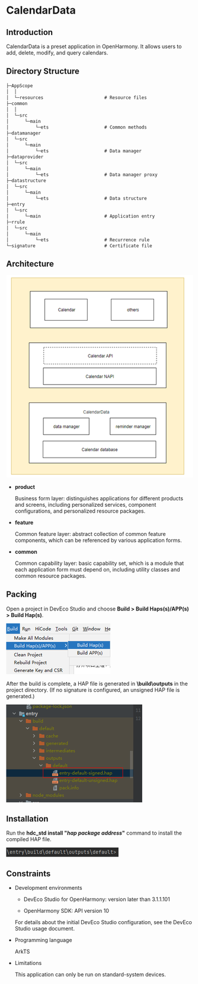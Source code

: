 # CalendarData

## Introduction

CalendarData is a preset application in OpenHarmony. It allows users to add, delete, modify, and query calendars.

## Directory Structure
```
├─AppScope
│  │  
│  └─resources                       # Resource files
├─common
│  │  
│  └─src
│      └─main  
│          └─ets                     # Common methods           
├─datamanager 
│  └─src
│      └─main
│          └─ets                     # Data manager                    
├─dataprovider
│  └─src
│      └─main
│          └─ets                     # Data manager proxy        
├─datastructure 
│  └─src
│      └─main 
│          └─ets                     # Data structure              
├─entry
│  └─src
│      └─main                        # Application entry         
├─rrule
│  └─src
│      └─main
│          └─ets                     # Recurrence rule         
└─signature                          # Certificate file
```

## Architecture

![](./figures/architecture.png)

- **product**
  
  Business form layer: distinguishes applications for different products and screens, including personalized services, component configurations, and personalized resource packages.

- **feature**
  
  Common feature layer: abstract collection of common feature components, which can be referenced by various application forms.

- **common**
  
  Common capability layer: basic capability set, which is a module that each application form must depend on, including utility classes and common resource packages.
## Packing

Open a project in DevEco Studio and choose **Build > Build Haps(s)/APP(s) > Build Hap(s)**.

![](./figures/build_haps.png)

After the build is complete, a HAP file is generated in **\build\outputs** in the project directory. (If no signature is configured, an unsigned HAP file is generated.)

![](./figures/build_output_dir_release.png)

## Installation

Run the **hdc_std install "*hap package address*"** command to install the compiled HAP file.

![](./figures/calendar_install.png)

## Constraints
- Development environments
  
   - DevEco Studio for OpenHarmony: version later than 3.1.1.101
   
   - OpenHarmony SDK: API version 10
   
  For details about the initial DevEco Studio configuration, see the DevEco Studio usage document.
- Programming language
  
   ArkTS
- Limitations
  
   This application can only be run on standard-system devices.
